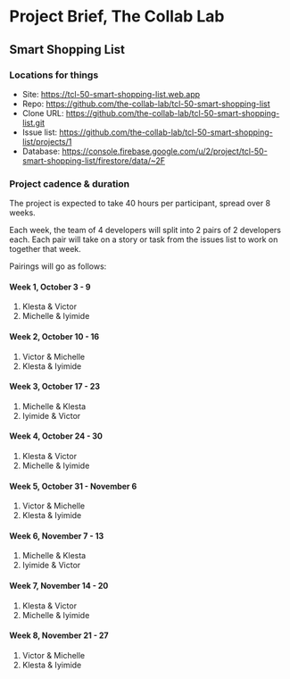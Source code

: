 # Project Brief, The Collab Lab

## Smart Shopping List

### Locations for things

- Site: https://tcl-50-smart-shopping-list.web.app
- Repo: https://github.com/the-collab-lab/tcl-50-smart-shopping-list
- Clone URL: https://github.com/the-collab-lab/tcl-50-smart-shopping-list.git
- Issue list: https://github.com/the-collab-lab/tcl-50-smart-shopping-list/projects/1
- Database: https://console.firebase.google.com/u/2/project/tcl-50-smart-shopping-list/firestore/data/~2F

### Project cadence & duration

The project is expected to take 40 hours per participant, spread over 8 weeks.

Each week, the team of 4 developers will split into 2 pairs of 2 developers each. Each pair will take on a story or task from the issues list to work on together that week.

Pairings will go as follows:

#### Week 1, October 3 - 9

1. Klesta & Victor
2. Michelle & Iyimide

#### Week 2, October 10 - 16

1. Victor & Michelle
2. Klesta & Iyimide

#### Week 3, October 17 - 23

1. Michelle & Klesta
2. Iyimide & Victor

#### Week 4, October 24 - 30

1. Klesta & Victor
2. Michelle & Iyimide

#### Week 5, October 31 - November 6

1. Victor & Michelle
2. Klesta & Iyimide

#### Week 6, November 7 - 13

1. Michelle & Klesta
2. Iyimide & Victor

#### Week 7, November 14 - 20

1. Klesta & Victor
2. Michelle & Iyimide

#### Week 8, November 21 - 27

1. Victor & Michelle
2. Klesta & Iyimide
